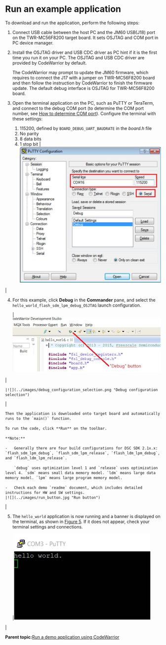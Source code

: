 # Run an example application

To download and run the application, perform the following steps:

1.  Connect USB cable between the host PC and the JM60 USB\(J18\) port on the TWR-MC56F8200 target board. It sets OSJTAG and COM port in PC device manager.
2.  Install the OSJTAG driver and USB CDC driver as PC hint if it is the first time you run it on your PC. The OSJTAG and USB CDC driver are provided by CodeWarrior by default.

    The CodeWarrior may prompt to update the JM60 firmware, which requires to connect the J17 with a jumper on TWR-MC56F8200 board and then follow the instruction by CodeWarrior to finish the firmware update. The default debug interface is OSJTAG for TWR-MC56F8200 board.

3.  Open the terminal application on the PC, such as PuTTY or TeraTerm, and connect to the debug COM port \(to determine the COM port number, see [How to determine COM port](how_to_determine_com_port.md)\). Configure the terminal with these settings:

    1.  115200, defined by `BOARD_DEBUG_UART_BAUDRATE` in the *board.h* file
    2.  No parity
    3.  8 data bits
    4.  1 stop bit
    |![](../images/terminal_putty_configurations.jpg "Terminal (PuTTY) configuration")

|

4.  For this example, click **Debug** in the **Commander** pane, and select the `hello_world_flash_sdm_lpm_debug_OSJTAG` launch configuration.

    |![](../images/debug_button.jpg "Debug button")

|

    |![](../images/debug_configuration_selection.png "Debug configuration selection")

|

    Then the application is downloaded onto target board and automatically runs to the `main()` function.

    To run the code, click **Run** on the toolbar.

    **Note:**

    -   Generally there are four build configurations for DSC SDK 2.1x.x: `flash_sdm_lpm_debug`, `flash_sdm_lpm_release`, `flash_ldm_lpm_debug`, and `flash_ldm_lpm_release`.

        `debug` uses optimization level 1 and `release` uses optimization level 4. `sdm` means small data memory model. `ldm` means large data memory model. `lpm` means large program memory model.

    -   Check each demo `readme` document, which includes detailed instructions for HW and SW settings.
    |![](../images/run_button.jpg "Run button")

|

5.  The `hello_world` application is now running and a banner is displayed on the terminal, as shown in [Figure 5](run_an_example_application.md#FIG_TEXTDISPLAYHELLOWORLD). If it does not appear, check your terminal settings and connections.

    |![](../images/text_display_hello_world.jpg "Text display of the hello_world demo")

|


**Parent topic:**[Run a demo application using CodeWarrior](../topics/run_a_demo_application_using_codewarrior.md)

